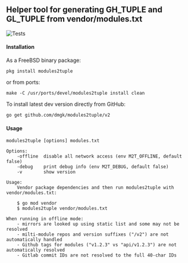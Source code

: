 ## Helper tool for generating GH_TUPLE and GL_TUPLE from vendor/modules.txt

![Tests](https://github.com/dmgk/modules2tuple/actions/workflows/tests.yml/badge.svg)

#### Installation

As a FreeBSD binary package:

    pkg install modules2tuple

or from ports:

    make -C /usr/ports/devel/modules2tuple install clean

To install latest dev version directly from GitHub:

    go get github.com/dmgk/modules2tuple/v2

#### Usage

    modules2tuple [options] modules.txt

    Options:
        -offline  disable all network access (env M2T_OFFLINE, default false)
        -debug    print debug info (env M2T_DEBUG, default false)
        -v        show version

    Usage:
        Vendor package dependencies and then run modules2tuple with vendor/modules.txt:

        $ go mod vendor
        $ modules2tuple vendor/modules.txt

    When running in offline mode:
        - mirrors are looked up using static list and some may not be resolved
        - milti-module repos and version suffixes ("/v2") are not automatically handled
        - Github tags for modules ("v1.2.3" vs "api/v1.2.3") are not automatically resolved
        - Gitlab commit IDs are not resolved to the full 40-char IDs
